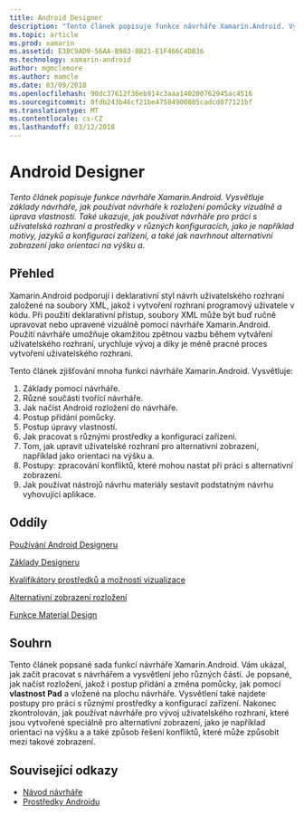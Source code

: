 ```yaml
---
title: Android Designer
description: "Tento článek popisuje funkce návrháře Xamarin.Android. Vysvětluje základy návrháře, jak používat návrháře k rozložení pomůcky vizuálně a úprava vlastností. Také ukazuje, jak používat návrháře pro práci s uživatelská rozhraní a prostředky v různých konfiguracích, jako je například motivy, jazyků a konfigurací zařízení, a také jak navrhnout alternativní zobrazení jako orientaci na výšku a."
ms.topic: article
ms.prod: xamarin
ms.assetid: E38C9AD9-56AA-B983-8B21-E1F466C4DB36
ms.technology: xamarin-android
author: mgmclemore
ms.author: mamcle
ms.date: 03/09/2018
ms.openlocfilehash: 90dc37612f36eb914c3aaa140200762945ac4516
ms.sourcegitcommit: 0fdb243b46cf21be47584900805cadcd077121bf
ms.translationtype: MT
ms.contentlocale: cs-CZ
ms.lasthandoff: 03/12/2018
---
```

# <a name="android-designer"></a>Android Designer

_Tento článek popisuje funkce návrháře Xamarin.Android. Vysvětluje základy návrháře, jak používat návrháře k rozložení pomůcky vizuálně a úprava vlastností. Také ukazuje, jak používat návrháře pro práci s uživatelská rozhraní a prostředky v různých konfiguracích, jako je například motivy, jazyků a konfigurací zařízení, a také jak navrhnout alternativní zobrazení jako orientaci na výšku a._


## <a name="overview"></a>Přehled

Xamarin.Android podporují i deklarativní styl návrh uživatelského rozhraní založené na soubory XML, jakož i vytvoření rozhraní programový uživatele v kódu.
Při použití deklarativní přístup, soubory XML může být buď ručně upravovat nebo upravené vizuálně pomocí návrháře Xamarin.Android. Použití návrháře umožňuje okamžitou zpětnou vazbu během vytváření uživatelského rozhraní, urychluje vývoj a díky je méně pracné proces vytvoření uživatelského rozhraní.

Tento článek zjišťování mnoha funkcí návrháře Xamarin.Android. Vysvětluje:

1.  Základy pomocí návrháře.
2.  Různé součásti tvořící návrháře.
3.  Jak načíst Android rozložení do návrháře.
4.  Postup přidání pomůcky.
5.  Postup úpravy vlastností.
6.  Jak pracovat s různými prostředky a konfigurací zařízení.
7.  Tom, jak upravit uživatelské rozhraní pro alternativní zobrazení, například jako orientaci na výšku a. 
8.  Postupy: zpracování konfliktů, které mohou nastat při práci s alternativní zobrazení. 
9.  Jak používat nástrojů návrhu materiály sestavit podstatným návrhu vyhovující aplikace.



## <a name="sections"></a>Oddíly

 [Používání Android Designeru](~/android/user-interface/android-designer/designer-walkthrough.md)

 [Základy Designeru](~/android/user-interface/android-designer/designer-basics.md)

 [Kvalifikátory prostředků a možnosti vizualizace](~/android/user-interface/android-designer/resource-qualifiers.md)

 [Alternativní zobrazení rozložení](~/android/user-interface/android-designer/alternative-layout-views.md)

 [Funkce Material Design](~/android/user-interface/android-designer/material-design-features.md)



## <a name="summary"></a>Souhrn

Tento článek popsané sada funkcí návrháře Xamarin.Android. Vám ukázal, jak začít pracovat s návrhářem a vysvětlení jeho různých částí. Je popsané, jak načíst rozložení, jakož i postup přidání a změna pomůcky, jak pomocí **vlastnost Pad** a vložené na plochu návrháře. Vysvětlení také najdete postupy pro práci s různými prostředky a konfigurací zařízení. Nakonec zkontrolován, jak používat návrháře pro vývoj uživatelského rozhraní, které jsou vytvořené speciálně pro alternativní zobrazení, jako je například orientaci na výšku a a také způsob řešení konfliktů, které může způsobit mezi takové zobrazení. 



## <a name="related-links"></a>Související odkazy

- [Návod návrháře](~/android/user-interface/android-designer/designer-walkthrough.md)
- [Prostředky Androidu](~/android/app-fundamentals/resources-in-android/index.md)

